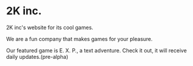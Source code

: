 # 2K inc.
2K inc's website for its cool games. 

We are a fun company that makes games for your pleasure.

Our featured game is E. X. P., a text adventure. Check it out, it will receive daily updates.(pre-alpha)
